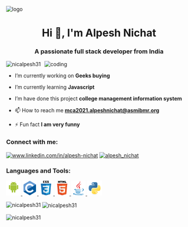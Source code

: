 ![logo]([https://github.com/Nicalpesh31/Nicalpesh31/blob/8b5ff0537d5b18c94e35efb814b68200ef101ea4/github_banner.png](https://github.com/Nicalpesh31/Nicalpesh31/blob/main/Blue%20Geometric%20Business%20Facebook%20Cover.png))
<h1 align="center">Hi 👋, I'm Alpesh Nichat</h1>
<h3 align="center">A passionate full stack developer from India</h3>
<img align="right" alt="coding" width="400" src="https://media.tenor.com/2uyENRmiUt0AAAAM/coding.gif">

<p align="left"> <img src="https://komarev.com/ghpvc/?username=nicalpesh31&label=Profile%20views&color=0e75b6&style=flat" alt="nicalpesh31" /> </p>

- I’m currently working on **Geeks buying**

- I’m currently learning **Javascript**

- I’m have done this project **college management information system**

- 📫 How to reach me **mca2021.alpeshnichat@asmibmr.org**

- ⚡ Fun fact **I am very funny**

<h3 align="left">Connect with me:</h3>
<p align="left">
<a href="https://linkedin.com/in/www.linkedin.com/in/alpesh-nichat" target="blank"><img align="center" src="https://raw.githubusercontent.com/rahuldkjain/github-profile-readme-generator/master/src/images/icons/Social/linked-in-alt.svg" alt="www.linkedin.com/in/alpesh-nichat" height="30" width="40" /></a>
<a href="https://instagram.com/alpesh_nichat" target="blank"><img align="center" src="https://raw.githubusercontent.com/rahuldkjain/github-profile-readme-generator/master/src/images/icons/Social/instagram.svg" alt="alpesh_nichat" height="30" width="40" /></a>
</p>

<h3 align="left">Languages and Tools:</h3>
<p align="left"> <a href="https://developer.android.com" target="_blank" rel="noreferrer"> <img src="https://raw.githubusercontent.com/devicons/devicon/master/icons/android/android-original-wordmark.svg" alt="android" width="40" height="40"/> </a> <a href="https://www.cprogramming.com/" target="_blank" rel="noreferrer"> <img src="https://raw.githubusercontent.com/devicons/devicon/master/icons/c/c-original.svg" alt="c" width="40" height="40"/> </a> <a href="https://www.w3schools.com/css/" target="_blank" rel="noreferrer"> <img src="https://raw.githubusercontent.com/devicons/devicon/master/icons/css3/css3-original-wordmark.svg" alt="css3" width="40" height="40"/> </a> <a href="https://www.w3.org/html/" target="_blank" rel="noreferrer"> <img src="https://raw.githubusercontent.com/devicons/devicon/master/icons/html5/html5-original-wordmark.svg" alt="html5" width="40" height="40"/> </a> <a href="https://www.java.com" target="_blank" rel="noreferrer"> <img src="https://raw.githubusercontent.com/devicons/devicon/master/icons/java/java-original.svg" alt="java" width="40" height="40"/> </a> <a href="https://www.python.org" target="_blank" rel="noreferrer"> <img src="https://raw.githubusercontent.com/devicons/devicon/master/icons/python/python-original.svg" alt="python" width="40" height="40"/> </a> </p>

<p><img align="left" src="https://github-readme-stats.vercel.app/api/top-langs?username=nicalpesh31&show_icons=true&locale=en&layout=compact" alt="nicalpesh31" /></p>

<p>&nbsp;<img align="center" src="https://github-readme-stats.vercel.app/api?username=nicalpesh31&show_icons=true&locale=en" alt="nicalpesh31" /></p>

<p><img align="center" src="https://github-readme-streak-stats.herokuapp.com/?user=nicalpesh31&" alt="nicalpesh31" /></p>
